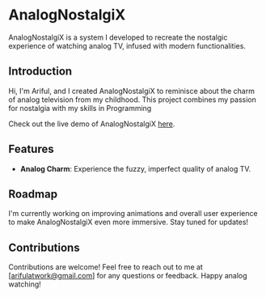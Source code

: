 # AnalogNostalgiX

AnalogNostalgiX is a system I developed to recreate the nostalgic experience of watching analog TV, infused with modern functionalities.

## Introduction

Hi, I'm Ariful, and I created AnalogNostalgiX to reminisce about the charm of analog television from my childhood. This project combines my passion for nostalgia with my skills in Programming

Check out the live demo of AnalogNostalgiX [here](https://arifulatwork.github.io/AnalogNostalgiX.github.io/).

## Features

- **Analog Charm**: Experience the fuzzy, imperfect quality of analog TV.

## Roadmap

I'm currently working on improving animations and overall user experience to make AnalogNostalgiX even more immersive. Stay tuned for updates!

## Contributions

Contributions are welcome! Feel free to reach out to me at [arifulatwork@gmail.com] for any questions or feedback. Happy analog watching!

